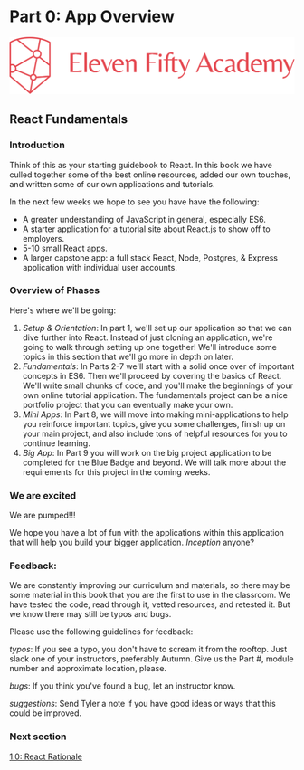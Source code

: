 # Part 0: App Overview

![efa](.gitbook/assets/efalogo.png)

## React Fundamentals

### Introduction

Think of this as your starting guidebook to React. In this book we have culled together some of the best online resources, added our own touches, and written some of our own applications and tutorials.

In the next few weeks we hope to see you have have the following:

* A greater understanding of JavaScript in general, especially ES6.
* A starter application for a tutorial site about React.js to show off to employers.
* 5-10 small React apps.
* A larger capstone app: a full stack React, Node, Postgres, & Express application with individual user accounts. 

### Overview of Phases

Here's where we'll be going:

1. _Setup & Orientation_: In part 1, we'll set up our application so that we can dive further into React. Instead of just cloning an application, we're going to walk through setting up one together! We'll introduce some topics in this section that we'll go more in depth on later. 
2. _Fundamentals_: In Parts 2-7 we'll start with a solid once over of important concepts in ES6. Then we'll proceed by covering the basics of React. We'll write small chunks of code, and you'll make the beginnings of your own online tutorial application. The fundamentals project can be a nice portfolio project that you can eventually make your own.
3. _Mini Apps_: In Part 8, we will move into making mini-applications to help you reinforce important topics, give you some challenges, finish up on your main project, and also include tons of helpful resources for you to continue learning.
4. _Big App_: In Part 9 you will work on the big project application to be completed for the Blue Badge and beyond. We will talk more about the requirements for this project in the coming weeks.

### We are excited

We are pumped!!!

We hope you have a lot of fun with the applications within this application that will help you build your bigger application. _Inception_ anyone?

### Feedback:

We are constantly improving our curriculum and materials, so there may be some material in this book that you are the first to use in the classroom. We have tested the code, read through it, vetted resources, and retested it. But we know there may still be typos and bugs.

Please use the following guidelines for feedback:

_typos_: If you see a typo, you don't have to scream it from the rooftop. Just slack one of your instructors, preferably Autumn. Give us the Part \#, module number and approximate location, please.

_bugs_: If you think you've found a bug, let an instructor know.

_suggestions_: Send Tyler a note if you have good ideas or ways that this could be improved.

### Next section

[1.0: React Rationale](part-1-intro-and-setup/1.0-rationale-and-overview.md)

